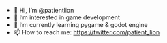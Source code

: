 - 👋 Hi, I’m @patientlion
- 👀 I’m interested in game development
- 🌱 I’m currently learning pygame & godot engine
- 📫 How to reach me: https://twitter.com/patient_lion
